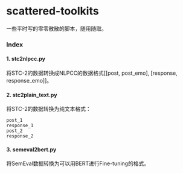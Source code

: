 # scattered-toolkits
一些平时写的零零散散的脚本，随用随取。
### Index
#### 1. stc2nlpcc.py
将STC-2的数据转换成NLPCC的数据格式[[post, post_emo], [response, response_emo]]。
#### 2. stc2plain_text.py
将STC-2的数据转换为纯文本格式：

    post_1
    response_1
    post_2
    response_2

#### 3. semeval2bert.py
将SemEval数据转换为可以用BERT进行Fine-tuning的格式。

